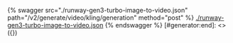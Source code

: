 [#generator:start]: <> ({ "template": "openapi" })
{% swagger src="./runway-gen3-turbo-image-to-video.json" path="/v2/generate/video/kling/generation" method="post" %}
[./runway-gen3-turbo-image-to-video.json](./runway-gen3-turbo-image-to-video.json)
{% endswagger %}
[#generator:end]: <> ({})